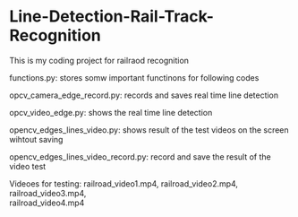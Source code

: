 # Line-Detection-Rail-Track-Recognition

This is my coding project for railraod recognition

functions.py: stores somw important functinons for following codes


opcv_camera_edge_record.py: records and saves real time line detection

opcv_video_edge.py: shows the real time line detection	

opencv_edges_lines_video.py: shows result of the test videos on the screen wihtout saving

opencv_edges_lines_video_record.py: record and save the result of the video test

Videoes for testing:
railroad_video1.mp4,
railroad_video2.mp4,
railroad_video3.mp4,	
railroad_video4.mp4
